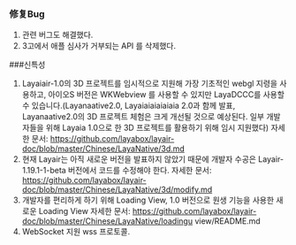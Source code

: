 ### 修复Bug
1. 관련 버그도 해결했다.
2. 3고에서 애플 심사가 거부되는 API 를 삭제했다.


###신특성
1. Layaiair-1.0의 3D 프로젝트를 임시적으로 지원해 가장 기초적인 webgl 지령을 사용하고, 아이오S 버전은 WKWebview 를 사용할 수 있지만 LayaDCCC를 사용할 수 있습니다.(Layanaative2.0, Layaiaiaiaiaiaia 2.0과 함께 발표, Layanaative2.0의 3D 프로젝트 체험은 크게 개선될 것으로 예상된다. 일부 개발자들을 위해 Layaia 1.0으로 한 3D 프로젝트를 활용하기 위해 임시 지원했다)
자세한 문서: https://github.com/layabox/layair-doc/blob/master/Chinese/LayaNative/3d.md
2. 현재 Layair는 아직 새로운 버전을 발표하지 않았기 때문에 개발자 수공은 Layair-1.19.1-1-beta 버전에서 코드를 수정해야 한다.
자세한 문서: https://github.com/layabox/layair-doc/blob/master/Chinese/LayaNative/3d/modify.md
3. 개발자를 편리하게 하기 위해 Loading View, 1.0 버전으로 원생 기능을 사용한 새로운 Loading View
자세한 문서: https://github.com/layabox/layair-doc/blob/master/Chinese/LayaNative/loadingu view/README.md
4. WebSocket 지원 wss 프로토콜.



